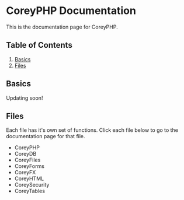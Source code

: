 # CoreyPHP Documentation

This is the documentation page for CoreyPHP.

## Table of Contents

1. [Basics](#basics)
2. [Files](#files)

## Basics

Updating soon!

## Files

Each file has it's own set of functions. Click each file below to go to the documentation page for that file.

- CoreyPHP
- CoreyDB
- CoreyFiles
- CoreyForms
- CoreyFX
- CoreyHTML
- CoreySecurity
- CoreyTables
